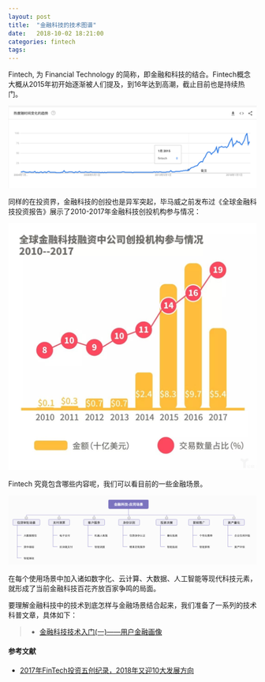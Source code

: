 ```yaml
---
layout: post
title:  "金融科技的技术图谱"
date:   2018-10-02 18:21:00
categories: fintech
tags: 
---
```



Fintech, 为 Financial Technology 的简称，即金融和科技的结合。Fintech概念大概从2015年初开始逐渐被人们提及，到16年达到高潮，截止目前也是持续热门。

![](/images/blog-fintech-summary/trends.png)

同样的在投资界，金融科技的创投也是异军突起，毕马威之前发布过《全球金融科技投资报告》展示了2010-2017年金融科技创投机构参与情况：

![](/images/blog-fintech-summary/invest.jpg)

Fintech 究竟包含哪些内容呢，我们可以看目前的一些金融场景。

![](/images/blog-fintech-summary/scene.png)

在每个使用场景中加入诸如数字化、云计算、大数据、人工智能等现代科技元素，就形成了当前金融科技百花齐放百家争鸣的局面。

要理解金融科技中的技术到底怎样与金融场景结合起来，我们准备了一系列的技术科普文章，具体如下：

> - [金融科技技术入门(一)——用户金融画像](/fintech/2018/06/03/fintech_user_profile.html)



#### 参考文献

- [2017年FinTech投资五创纪录，2018年又迎10大发展方向](https://www.iyiou.com/p/76938.html)